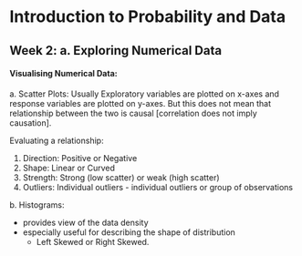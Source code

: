 
# Introduction to Probability and Data

## Week 2: a. Exploring Numerical Data


#### Visualising Numerical Data:

a. Scatter Plots: Usually Exploratory variables are plotted on x-axes and response variables are plotted on y-axes. But this does not mean that relationship between the two is causal [correlation does not imply causation].

Evaluating a relationship:
1. Direction: Positive or Negative
2. Shape: Linear or Curved
3. Strength: Strong (low scatter) or weak (high scatter)
4. Outliers: Individual outliers - individual outliers or group of observations

b. Histograms: 
  - provides view of the data density
  - especially useful for describing the shape of distribution
    - Left Skewed or Right Skewed.
